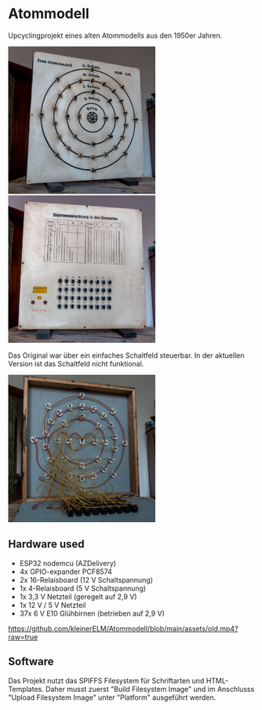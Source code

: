 # Atommodell
Upcyclingprojekt eines alten Atommodells aus den 1950er Jahren.

<img src="assets/front.jpg" width="300" alt="Vorderseite"/><img src="assets/back.jpg" width="300" alt="Rückseite"/>

Das Original war über ein einfaches Schaltfeld steuerbar. In der aktuellen Version ist das Schaltfeld nicht funktional.

<img src="assets/inside_old.jpg" width="300" alt="Innenansicht unmodifiziert"/>

## Hardware used <div name="hardware" />

 - ESP32 nodemcu (AZDelivery)
 - 4x GPIO-expander PCF8574
 - 2x 16-Relaisboard (12 V Schaltspannung)
 - 1x 4-Relaisboard (5 V Schaltspannung)
 - 1x 3,3 V Netzteil (geregelt auf 2,9 V)
 - 1x 12 V / 5 V Netzteil
 - 37x 6 V E10 Glühbirnen (betrieben auf 2,9 V)

https://github.com/kleinerELM/Atommodell/blob/main/assets/old.mp4?raw=true

## Software

Das Projekt nutzt das SPIFFS Filesystem für Schriftarten und HTML-Templates. Daher musst zuerst "Build Filesystem Image" und im Anschlusss "Upload Filesystem Image" unter "Platform" ausgeführt werden.
